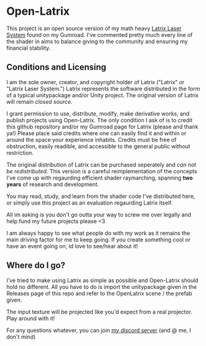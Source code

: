 # Open-Latrix

This project is an open source version of my math heavy [Latrix Laser System](https://owentheprogrammer.gumroad.com/l/LatrixLaserSystem) found on my Gumroad. I've commented pretty much every line of the shader in aims to balance giving to the community and ensuring my financial stability.

## Conditions and Licensing

I am the sole owner, creator, and copyright holder of Latrix ("Latrix" or "Latrix Laser System.") Latrix represents the software distributed in the form of a typical unitypackage and/or Unity project. The original version of Latrix will remain *closed source.*

I grant permission to use, distribute, modify, make derivative works, and publish projects using Open-Latrix. The only condition I ask of is to credit this github repository and/or my Gumroad page for Latrix (please and thank ya!)
Please place said credits where one can easily find it and within or around the space your experience inhabits. Credits must be free of obstruction, easily readible, and accessible to the general public without restriction.

The original distribution of Latrix can be purchased seperately and *can not be redistributed.* This version is a careful reimplementation of the concepts I've come up with regaurding efficient shader raymarching, spanning **two years** of research and development.

You may read, study, and learn from the shader code I've distributed here, or simply use this project as an evaluation regaurding Latrix itself.

All im asking is you don't go outta your way to screw me over legally and help fund my future projects please <3

I am always happy to see what people do with my work as it remains the main driving factor for me to keep going. If you create something cool or have an event going on, id love to see/hear about it!

## Where do I go?

I've tried to make using Latrix as simple as possible and Open-Latrix should hold no different. All you have to do is import the unitypackage given in the Releases page of this repo and refer to the OpenLatrix scene / the prefab given.

The input texture will be projected like you'd expect from a real projector. Play around with it!

For any questions whatever, you can join [my discord server](https://discord.gg/nfbSuYzXkk) (and @ me, I don't mind)
